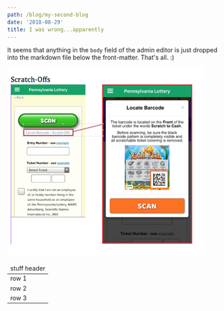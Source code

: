 ```yaml
---
path: /blog/my-second-blog
date: '2018-08-29'
title: I was wrong...apparently
---
```

It seems that anything in the `body` field of the admin editor is just dropped into the markdown file below the front-matter. That's all. :)

![null](/static/assets/screenshot-2018-08-28-13.43.02.png)

<table>
<thead>
<tr>
<td>stuff header</td>
</tr>
</thead>
<tbody>
<tr><td>row 1</td></tr>
<tr><td>row 2</td></tr>
<tr><td>row 3</td></tr>
</tbody>
</table>
